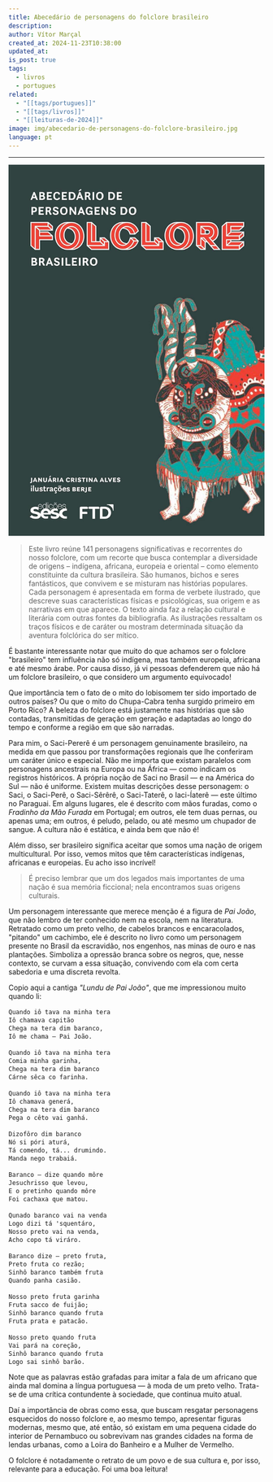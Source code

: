 ```yaml
---
title: Abecedário de personagens do folclore brasileiro
description: 
author: Vítor Marçal
created_at: 2024-11-23T10:38:00
updated_at: 
is_post: true
tags:
  - livros
  - portugues
related:
  - "[[tags/portugues]]"
  - "[[tags/livros]]"
  - "[[leituras-de-2024]]"
image: img/abecedario-de-personagens-do-folclore-brasileiro.jpg
language: pt
---
```

----

![abecedario-de-personagens-do-folclore-brasileiro](img/abecedario-de-personagens-do-folclore-brasileiro.jpg)

> Este livro reúne 141 personagens significativas e recorrentes do nosso folclore, com um recorte que busca contemplar a diversidade de origens – indígena, africana, europeia e oriental – como elemento constituinte da cultura brasileira. São humanos, bichos e seres fantásticos, que convivem e se misturam nas histórias populares. Cada personagem é apresentada em forma de verbete ilustrado, que descreve suas características físicas e psicológicas, sua origem e as narrativas em que aparece. O texto ainda faz a relação cultural e literária com outras fontes da bibliografia. As ilustrações ressaltam os traços físicos e de caráter ou mostram determinada situação da aventura folclórica do ser mítico.

É bastante interessante notar que muito do que achamos ser o folclore "brasileiro" tem influência não só indígena, mas também europeia, africana e até mesmo árabe. Por causa disso, já vi pessoas defenderem que não há um folclore brasileiro, o que considero um argumento equivocado!

Que importância tem o fato de o mito do lobisomem ter sido importado de outros países? Ou que o mito do Chupa-Cabra tenha surgido primeiro em Porto Rico? A beleza do folclore está justamente nas histórias que são contadas, transmitidas de geração em geração e adaptadas ao longo do tempo e conforme a região em que são narradas.

Para mim, o Saci-Pererê é um personagem genuinamente brasileiro, na medida em que passou por transformações regionais que lhe conferiram um caráter único e especial. Não me importa que existam paralelos com personagens ancestrais na Europa ou na África — como indicam os registros históricos. A própria noção de Saci no Brasil — e na América do Sul — não é uniforme. Existem muitas descrições desse personagem: o Saci, o Saci-Perê, o Saci-Sêrêrê, o Saci-Taterê, o Iaci-Íaterê — este último no Paraguai. Em alguns lugares, ele é descrito com mãos furadas, como o _Fradinho da Mão Furada_ em Portugal; em outros, ele tem duas pernas, ou apenas uma; em outros, é peludo, pelado, ou até mesmo um chupador de sangue. A cultura não é estática, e ainda bem que não é!

Além disso, ser brasileiro significa aceitar que somos uma nação de origem multicultural. Por isso, vemos mitos que têm características indígenas, africanas e europeias. Eu acho isso incrível!

> É preciso  lembrar que um dos legados mais importantes de uma nação é sua memória ficcional; nela encontramos suas origens culturais.

Um personagem interessante que merece menção é a figura de _Pai João_, que não lembro de ter conhecido nem na escola, nem na literatura. Retratado como um preto velho, de cabelos brancos e encaracolados, "pitando" um cachimbo, ele é descrito no livro como um personagem presente no Brasil da escravidão, nos engenhos, nas minas de ouro e nas plantações. Simboliza a opressão branca sobre os negros, que, nesse contexto, se curvam a essa situação, convivendo com ela com certa sabedoria e uma discreta revolta.

Copio aqui a cantiga _"Lundu de Pai João"_, que me impressionou muito quando li:

```
Quando iô tava na minha tera  
Iô chamava capitão  
Chega na tera dim baranco,  
Iô me chama – Pai João.

Quando iô tava na minha tera  
Comia minha garinha,  
Chega na tera dim baranco  
Cárne sêca co farinha.

Quando iô tava na minha tera  
Iô chamava generá,  
Chega na tera dim baranco  
Pega o cêto vai ganhá.

Dizofôro dim baranco  
Nó si póri aturá,  
Tá comendo, tá... drumindo.  
Manda nego trabaiá.

Baranco – dize quando môre  
Jesuchrisso que levou,  
E o pretinho quando môre  
Foi cachaxa que matou.

Qunado baranco vai na venda
Logo dizi tá 'squentáro,
Nosso preto vai na venda,
Acho copo tá viráro.

Baranco dize – preto fruta,  
Preto fruta co rezão;  
Sinhô baranco também fruta  
Quando panha casião.

Nosso preto fruta garinha  
Fruta sacco de fuijão;  
Sinhô baranco quando fruta  
Fruta prata e patacão.

Nosso preto quando fruta  
Vai pará na coreção,  
Sinhô baranco quando fruta  
Logo sai sinhô barão.

```

Note que as palavras estão grafadas para imitar a fala de um africano que ainda mal domina a língua portuguesa — à moda de um preto velho. Trata-se de uma crítica contundente à sociedade, que continua muito atual.

Daí a importância de obras como essa, que buscam resgatar personagens esquecidos do nosso folclore e, ao mesmo tempo, apresentar figuras modernas, mesmo que, até então, só existam em uma pequena cidade do interior de Pernambuco ou sobrevivam nas grandes cidades na forma de lendas urbanas, como a Loira do Banheiro e a Mulher de Vermelho.

O folclore é notadamente o retrato de um povo e de sua cultura e, por isso, relevante para a educação.  Foi uma boa leitura!
